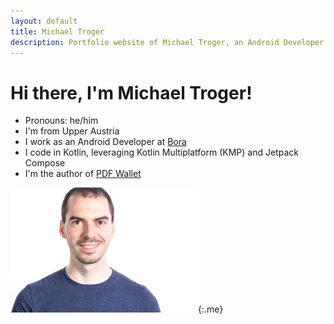 ```yaml
---
layout: default
title: Michael Troger
description: Portfolio website of Michael Troger, an Android Developer from Upper Austria.
---
```

# Hi there, I'm Michael Troger!

* Pronouns: he/him
* I'm from Upper Austria
* I work as an Android Developer at [Bora](https://www.bora.com/)
* I code in Kotlin, leveraging Kotlin Multiplatform (KMP) and Jetpack Compose
* I'm the author of [PDF Wallet](/greenpass)

![Image of myself, Michael Troger](/images/michael.jpg){:.me}
